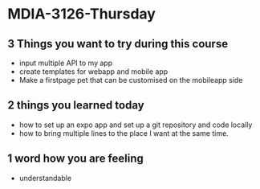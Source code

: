 # MDIA-3126-Thursday
## 3 Things you want to try during this course
- input multiple API to my app
- create templates for webapp and mobile app
- Make a firstpage pet that can be customised on the mobileapp side
## 2 things you learned today
- how to set up an expo app and set up a git repository and code locally
- how to bring multiple lines to the place I want at the same time.
## 1 word how you are feeling
- understandable
